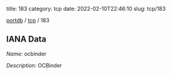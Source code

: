 title: 183
category: tcp
date: 2022-02-10T22:46:10
slug: tcp/183

[portdb](/) / [tcp](/category/tcp.html) / 183


## IANA Data

_Name:_ ocbinder

_Description:_ OCBinder

